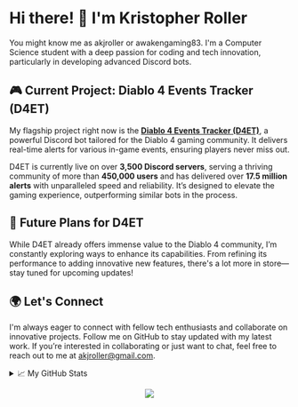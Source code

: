 # Hi there! 👋 I'm Kristopher Roller

You might know me as akjroller or awakengaming83. I'm a Computer Science student with a deep passion for coding and tech innovation, particularly in developing advanced Discord bots.

## 🎮 Current Project: Diablo 4 Events Tracker (D4ET)
My flagship project right now is the [**Diablo 4 Events Tracker (D4ET)**](https://discord.com/oauth2/authorize?client_id=1118297246379806781&permissions=2147568640&scope=bot%20applications.commands), a powerful Discord bot tailored for the Diablo 4 gaming community. It delivers real-time alerts for various in-game events, ensuring players never miss out.

D4ET is currently live on over **3,500 Discord servers**, serving a thriving community of more than **450,000 users** and has delivered over **17.5 million alerts** with unparalleled speed and reliability. It’s designed to elevate the gaming experience, outperforming similar bots in the process.

## 🚀 Future Plans for D4ET
While D4ET already offers immense value to the Diablo 4 community, I’m constantly exploring ways to enhance its capabilities. From refining its performance to adding innovative new features, there's a lot more in store—stay tuned for upcoming updates!

## 🌍 Let's Connect
I'm always eager to connect with fellow tech enthusiasts and collaborate on innovative projects. Follow me on GitHub to stay updated with my latest work. If you’re interested in collaborating or just want to chat, feel free to reach out to me at [akjroller@gmail.com](mailto:akjroller@gmail.com).

<details>
<summary>📈 My GitHub Stats</summary>
<br>
<p align="center">
  <a href="https://github.com/akjroller">
    <img src="https://github-profile-summary-cards.vercel.app/api/cards/profile-details?username=akjroller&theme=transparent" alt="GitHub Profile Summary" />
  </a>
  <a href="https://github.com/akjroller">
    <img src="https://github-profile-summary-cards.vercel.app/api/cards/most-commit-language?username=akjroller&theme=transparent" alt="Top Languages" />
  </a>
  <a href="https://github.com/akjroller">
    <img src="https://github-profile-summary-cards.vercel.app/api/cards/stats?username=akjroller&theme=transparent" alt="GitHub Stats" />
  </a>
</p>
</details>

<p align="center">
  <a href="https://github.com/akjroller">
    <img src="https://komarev.com/ghpvc/?username=akjroller&color=blue&style=flat)" />
  </a>
</p>
